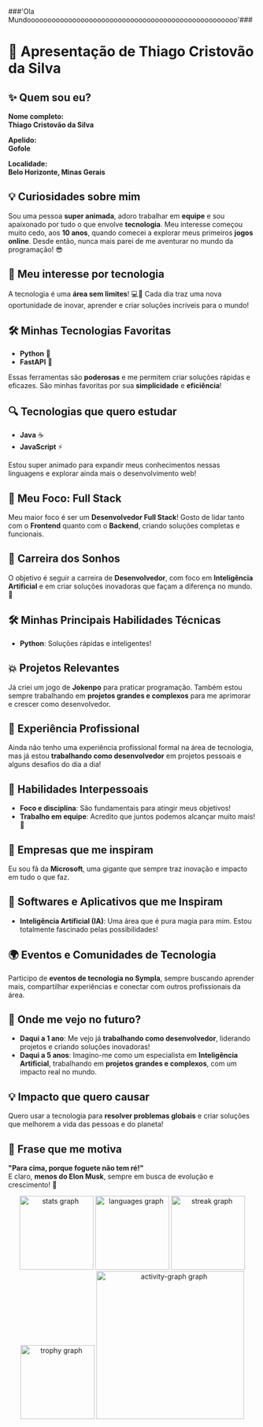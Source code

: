 ###'Ola Mundooooooooooooooooooooooooooooooooooooooooooooooooooo'###

# 🚀 Apresentação de Thiago Cristovão da Silva

## ✨ Quem sou eu?

**Nome completo:**  
**Thiago Cristovão da Silva**

**Apelido:**  
**Gofole**

**Localidade:**  
**Belo Horizonte, Minas Gerais**

## 💡 Curiosidades sobre mim

Sou uma pessoa **super animada**, adoro trabalhar em **equipe** e sou apaixonado por tudo o que envolve **tecnologia**. Meu interesse começou muito cedo, aos **10 anos**, quando comecei a explorar meus primeiros **jogos online**. Desde então, nunca mais parei de me aventurar no mundo da programação! 😎

## 🌟 Meu interesse por tecnologia

A tecnologia é uma **área sem limites**! 💻🔧 Cada dia traz uma nova oportunidade de inovar, aprender e criar soluções incríveis para o mundo!

## 🛠️ Minhas Tecnologias Favoritas

- **Python** 🐍
- **FastAPI** 🚀

Essas ferramentas são **poderosas** e me permitem criar soluções rápidas e eficazes. São minhas favoritas por sua **simplicidade** e **eficiência**!

## 🔍 Tecnologias que quero estudar

- **Java** ☕
- **JavaScript** ⚡

Estou super animado para expandir meus conhecimentos nessas linguagens e explorar ainda mais o desenvolvimento web!

## 🎯 Meu Foco: Full Stack

Meu maior foco é ser um **Desenvolvedor Full Stack**! Gosto de lidar tanto com o **Frontend** quanto com o **Backend**, criando soluções completas e funcionais.

## 🚀 Carreira dos Sonhos

O objetivo é seguir a carreira de **Desenvolvedor**, com foco em **Inteligência Artificial** e em criar soluções inovadoras que façam a diferença no mundo. 🤖

## 🛠️ Minhas Principais Habilidades Técnicas

- **Python**: Soluções rápidas e inteligentes!
  
## 💥 Projetos Relevantes

Já criei um jogo de **Jokenpo** para praticar programação. Também estou sempre trabalhando em **projetos grandes e complexos** para me aprimorar e crescer como desenvolvedor.

## 💼 Experiência Profissional

Ainda não tenho uma experiência profissional formal na área de tecnologia, mas já estou **trabalhando como desenvolvedor** em projetos pessoais e alguns desafios do dia a dia!

## 🤝 Habilidades Interpessoais

- **Foco e disciplina**: São fundamentais para atingir meus objetivos!
- **Trabalho em equipe**: Acredito que juntos podemos alcançar muito mais! 👥

## 🏢 Empresas que me inspiram

Eu sou fã da **Microsoft**, uma gigante que sempre traz inovação e impacto em tudo o que faz.

## 🌱 Softwares e Aplicativos que me Inspiram

- **Inteligência Artificial (IA)**: Uma área que é pura magia para mim. Estou totalmente fascinado pelas possibilidades!

## 🌍 Eventos e Comunidades de Tecnologia

Participo de **eventos de tecnologia no Sympla**, sempre buscando aprender mais, compartilhar experiências e conectar com outros profissionais da área.

## 🚀 Onde me vejo no futuro?

- **Daqui a 1 ano**: Me vejo já **trabalhando como desenvolvedor**, liderando projetos e criando soluções inovadoras!
- **Daqui a 5 anos**: Imagino-me como um especialista em **Inteligência Artificial**, trabalhando em **projetos grandes e complexos**, com um impacto real no mundo.

## 💡 Impacto que quero causar

Quero usar a tecnologia para **resolver problemas globais** e criar soluções que melhorem a vida das pessoas e do planeta!

## 💬 Frase que me motiva

**"Para cima, porque foguete não tem ré!"**  
E claro, **menos do Elon Musk**, sempre em busca de evolução e crescimento! 🚀
<div align="center">
  <img src="https://github-readme-stats.vercel.app/api?username=gofole&hide_title=false&hide_rank=false&show_icons=true&include_all_commits=true&count_private=true&disable_animations=false&theme=dracula&locale=en&hide_border=false&order=1" height="150" alt="stats graph"  />
  <img src="https://github-readme-stats.vercel.app/api/top-langs?username=gofole&locale=en&hide_title=false&layout=compact&card_width=320&langs_count=5&theme=gruvbox_light&hide_border=false&order=2" height="150" alt="languages graph"  />
  <img src="https://streak-stats.demolab.com?user=gofole&locale=en&mode=daily&theme=dracula&hide_border=false&border_radius=5&order=3" height="150" alt="streak graph"  />
  <img src="https://github-profile-trophy.vercel.app?username=gofole&theme=dracula&column=-1&row=1&margin-w=8&margin-h=8&no-bg=false&no-frame=false&order=4" height="150" alt="trophy graph"  />
  <img src="https://github-readme-activity-graph.vercel.app/graph?username=gofole&radius=16&theme=react&area=true&order=5" height="300" alt="activity-graph graph"  />
</div>

###

